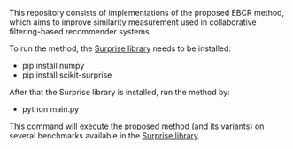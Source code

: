 This repository consists of implementations of the proposed EBCR method, which aims to improve similarity measurement used in collaborative filtering-based recommender systems.

To run the method, the [Surprise library](http://surpriselib.com/) needs to be installed:
  -	pip install numpy
  -	pip install scikit-surprise
  
After that the Surprise library is installed, run the method by:
  -	python main.py

This command will execute the proposed method (and its variants) on several benchmarks available in the [Surprise library](http://surpriselib.com/).
